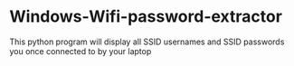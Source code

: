 # Windows-Wifi-password-extractor
This python program will display all SSID usernames and SSID passwords you once connected to by your laptop
